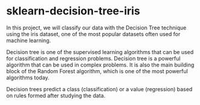 # sklearn-decision-tree-iris

In this project, we will classify our data with the Decision Tree technique using the iris dataset, one of the most popular datasets often used for machine learning.

Decision tree is one of the supervised learning algorithms that can be used for classification and regression problems. Decision tree is a powerful algorithm that can be used in complex problems. It is also the main building block of the Random Forest algorithm, which is one of the most powerful algorithms today.

Decision trees predict a class (classification) or a value (regression) based on rules formed after studying the data.
